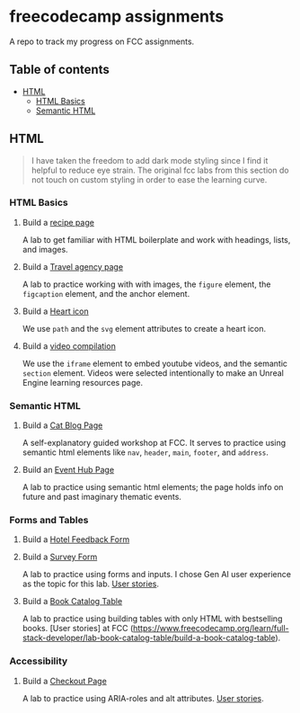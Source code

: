 # freecodecamp assignments

A repo to track my progress on FCC assignments.

## Table of contents

- [HTML](#html)
  - [HTML Basics](#html-basics)
  - [Semantic HTML](#semantic-html)

## HTML

> I have taken the freedom to add dark mode styling since I find it helpful to reduce eye strain.
> The original fcc labs from this section do not touch on custom styling in order to ease the learning curve.

### HTML Basics

1. Build a [recipe page](html/basic-html/recipe.html)

   A lab to get familiar with HTML boilerplate and work with headings, lists, and images.

2. Build a [Travel agency page](html/basic-html/travel-agency.html)

   A lab to practice working with with images, the `figure` element, the `figcaption` element, and the anchor element.

3. Build a [Heart icon](html/basic-html/heart-icon.html)

   We use `path` and the `svg` element attributes to create a heart icon.

4. Build a [video compilation](html/basic-html/video-compilation.html)

   We use the `iframe` element to embed youtube videos, and the semantic `section` element.
   Videos were selected intentionally to make an Unreal Engine learning resources page.

### Semantic HTML

1. Build a [Cat Blog Page](html/basic-html/cat-blog.html)

   A self-explanatory guided workshop at FCC. It serves to practice using semantic html elements like `nav`, `header`, `main`, `footer`, and `address`.

2. Build an [Event Hub Page](html/basic-html/event-hub.html)

   A lab to practice using semantic html elements; the page holds info on future and past imaginary thematic events.

### Forms and Tables

1. Build a [Hotel Feedback Form](html/forms-tables/hotel-feedback.html)

2. Build a [Survey Form](html/forms-tables/survey-form.html)

   A lab to practice using forms and inputs. I chose Gen AI user experience as the topic for this lab. [User stories](https://www.freecodecamp.org/learn/full-stack-developer/lab-survey-form/build-a-survey-form).

3. Build a [Book Catalog Table](html/forms-tables/books-table.html)

   A lab to practice using building tables with only HTML with bestselling books. [User stories] at FCC (https://www.freecodecamp.org/learn/full-stack-developer/lab-book-catalog-table/build-a-book-catalog-table).

### Accessibility

1. Build a [Checkout Page](html/accesibility/checkout-page.html)

   A lab to practice using ARIA-roles and alt attributes. [User stories](https://www.freecodecamp.org/learn/full-stack-developer/lab-checkout-page/build-a-checkout-page).
